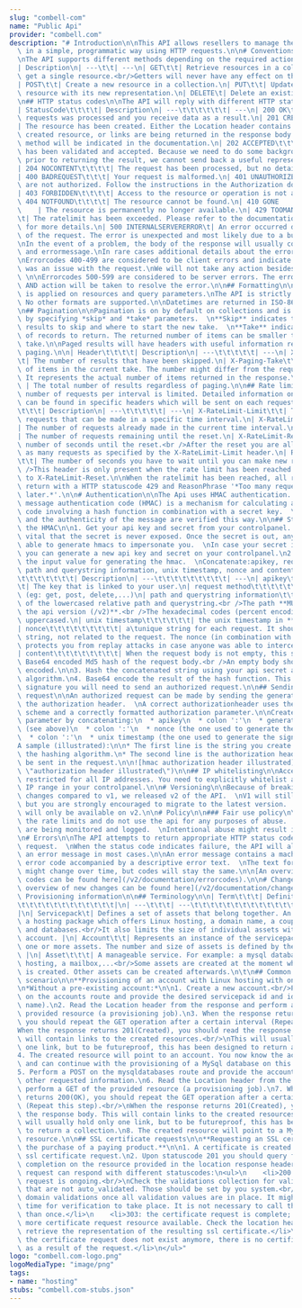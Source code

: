 ```yaml
---
slug: "combell-com"
name: "Public Api"
provider: "combell.com"
description: "# Introduction\n\nThis API allows resellers to manage their resources\
  \ in a simple, programmatic way using HTTP requests.\n\n# Conventions\n\n## Requests\n\
  \nThe API supports different methods depending on the required action.\n\n| Method\t\
  | Description\n| ---\t\t| ---\n| GET\t\t| Retrieve resources in a collection or\
  \ get a single resource.<br/>Getters will never have any effect on the queried resources.\n\
  | POST\t\t| Create a new resource in a collection.\n| PUT\t\t| Update an existing\
  \ resource with its new representation.\n| DELETE\t| Delete an existing resource.\n\
  \n## HTTP status codes\n\nThe API will reply with different HTTP statuscodes:\n\n\
  | StatusCode\t\t\t\t| Description\n| ---\t\t\t\t\t\t| ---\n| 200 OK\t\t\t\t\t| The\
  \ requests was processed and you receive data as a result.\n| 201 CREATED\t\t\t\t\
  | The resource has been created. Either the Location header contains a link to the\
  \ created resource, or links are being returned in the response body. The applied\
  \ method will be indicated in the documentation.\n| 202 ACCEPTED\t\t\t\t| The request\
  \ has been validated and accepted. Because we need to do some background processing\
  \ prior to returning the result, we cannot send back a useful representation.\n\
  | 204 NOCONTENT\t\t\t\t| The request has been processed, but no details can be returned.\n\
  | 400 BADREQUEST\t\t\t| Your request is malformed.\n| 401 UNAUTHORIZED\t\t\t| You\
  \ are not authorized. Follow the instructions in the Authorization documentation.\n\
  | 403 FORBIDDEN\t\t\t\t| Access to the resource or operation is not allowed.\n|\
  \ 404 NOTFOUND\t\t\t\t| The resource cannot be found.\n| 410 GONE              \
  \    | The resource is permanently no longer available.\n| 429 TOOMANYREQUESTS\t\
  \t| The ratelimit has been exceeded. Please refer to the documentation on rate limiting\
  \ for more details.\n| 500 INTERNALSERVERERROR\t| An error occurred during the processing\
  \ of the request. The error is unexpected and most likely due to a bug in the api.\n\
  \nIn the event of a problem, the body of the response will usually contain an errorcode\
  \ and errormessage.\nIn rare cases additional details about the error are reported.\n\
  \nErrorcodes 400-499 are considered to be client errors and indicate that there\
  \ was an issue with the request.\nWe will not take any action besides monitoring.\
  \ \n\nErrorcodes 500-599 are considered to be server errors. The errors are monitored\
  \ AND action will be taken to resolve the error.\n\n## Formatting\n\nSnake casing\
  \ is applied on resources and query parameters.\nThe API is strictly returning JSON.\
  \ No other formats are supported.\n\nDatetimes are returned in ISO-8601 format.\n\
  \n## Pagination\n\nPagination is on by default on collections and is controlled\
  \ by specifying *skip* and *take* parameters.  \n**Skip** indicates the number of\
  \ results to skip and where to start the new take.  \n**Take** indicates the number\
  \ of records to return. The returned number of items can be smaller than the requested\
  \ take.\n\nPaged results will have headers with useful information regarding the\
  \ paging.\n\n| Header\t\t\t\t| Description\n| ---\t\t\t\t\t| ---\n| X-Paging-Skipped\t\
  \t| The number of results that have been skipped.\n| X-Paging-Take\t\t\t| The number\
  \ of items in the current take. The number might differ from the requested take.\
  \ It represents the actual number of items returned in the response.\n| X-Paging-TotalResults\
  \ | The total number of results regardless of paging.\n\n## Rate limiting\n\nThe\
  \ number of requests per interval is limited. Detailed information on the rate limiting\
  \ can be found in specific headers which will be sent on each request.\n\n| Header\t\
  \t\t\t| Description\n| ---\t\t\t\t\t| ---\n| X-RateLimit-Limit\t\t| The number of\
  \ requests that can be made in a specific time interval.\n| X-RateLimit-Usage\t\t\
  | The number of requests already made in the current time interval.\n| X-RateLimit-Remaining\t\
  | The number of requests remaining until the reset.\n| X-RateLimit-Reset\t\t| The\
  \ number of seconds until the reset.<br />After the reset you are allowed to make\
  \ as many requests as specified by the X-RateLimit-Limit header.\n| Retry-After\t\
  \t\t| The number of seconds you have to wait until you can make new requests.<br\
  \ />This header is only present when the rate limit has been reached. It is identical\
  \ to X-RateLimit-Reset.\n\nWhen the ratelimit has been reached, all requests will\
  \ return with a HTTP statuscode 429 and ReasonPhrase '*Too many requests, retry\
  \ later.*'.\n\n# Authentication\n\nThe Api uses HMAC authentication.  \nHash-based\
  \ message authentication code (HMAC) is a mechanism for calculating a message authentication\
  \ code involving a hash function in combination with a secret key.  \nBoth the integrity\
  \ and the authenticity of the message are verified this way.\n\n## Steps to generate\
  \ the HMAC\n\n1. Get your api key and secret from your controlpanel.  \nIt is absolutely\
  \ vital that the secret is never exposed. Once the secret is out, anyone would be\
  \ able to generate hmacs to impersonate you.  \nIn case your secret is compromised,\
  \ you can generate a new api key and secret on your controlpanel.\n2. Construct\
  \ the input value for generating the hmac.  \nConcatenate:apikey, request method,\
  \ path and querystring information, unix timestamp, nonce and content.\n\n|\t\t\t\
  \t\t\t\t\t\t\t| Description\n| ---\t\t\t\t\t\t\t\t\t| ---\n| apikey\t\t\t\t\t\t\t\
  \t| The key that is linked to your user.\n| request method\t\t\t\t\t\t| lowercased\
  \ (eg: get, post, delete,...)\n| path and querystring information\t\t| urlencoding\
  \ of the lowercased relative path and querystring.<br />The path **MUST start with\
  \ the api version (/v2)**.<br />The hexadecimal codes (percent encoding) MUST be\
  \ uppercased.\n| unix timestamp\t\t\t\t\t\t| the unix timestamp in **seconds**.\n\
  | nonce\t\t\t\t\t\t\t\t\t| a\tunique string for each request. It should be a random\
  \ string, not related to the request. The nonce (in combination with the unix timestamp)\
  \ protects you from replay attacks in case anyone was able to intercept a request.\n\
  | content\t\t\t\t\t\t\t\t| When the request body is not empty, this should be the\
  \ Base64 encoded Md5 hash of the request body.<br />An empty body should not be\
  \ encoded.\n\n3. Hash the concatenated string using your api secret and the SHA-256\
  \ algorithm.\n4. Base64 encode the result of the hash function. This is the hmac\
  \ signature you will need to send an authorized request.\n\n## Sending an authorized\
  \ request\n\nAn authorized request can be made by sending the generated HMAC in\
  \ the authorization header.  \nA correct authorizationheader uses the hmac authorization\
  \ scheme and a correctly formatted authorization parameter.\n\nCreate the authorization\
  \ parameter by concatenating:\n  * apikey\n  * colon ':'\n  * generated HMAC signature\
  \ (see above)\n  * colon ':'\n  * nonce (the one used to generate the signature)\n\
  \  * colon ':'\n  * unix timestamp (the one used to generate the signature)\n\n\
  A sample (illustrated):\n\n* The first line is the string you create to feed to\
  \ the hashing algorithm.\n* The second line is the authorization header that should\
  \ be sent in the request.\n\n![hmac authorization header illustrated](/v2/images/authentication_illustration.jpg\
  \ \"authorization header illustrated\")\n\n## IP whitelisting\n\nAccess is by default\
  \ restricted for all IP addresses. You need to explicitly whitelist an IP or an\
  \ IP range in your controlpanel.\n\n# Versioning\n\nBecause of breaking contract\
  \ changes compared to v1, we released v2 of the API.  \nV1 will still be available,\
  \ but you are strongly encouraged to migrate to the latest version.  \nNew features\
  \ will only be available on v2.\n\n# Policy\n\n### Fair use policy\n\nPlease respect\
  \ the rate limits and do not use the api for any purposes of abuse.  \nAll requests\
  \ are being monitored and logged.  \nIntentional abuse might result in api key revocation.\n\
  \n# Errors\n\nThe API attempts to return appropriate HTTP status codes for every\
  \ request.  \nWhen the status code indicates failure, the API will also provide\
  \ an error message in most cases.\n\nAn error message contains a machine-parseable\
  \ error code accompanied by a descriptive error text.  \nThe text for an error message\
  \ might change over time, but codes will stay the same.\n\n[An overview of error\
  \ codes can be found here](/v2/documentation/errorcodes).\n\n# Change log\n\n[An\
  \ overview of new changes can be found here](/v2/documentation/changelog).\n\n#\
  \ Provisioning information\n\n## Terminology\n\n| Term\t\t\t| Definition\t\t\t\t\
  \t\t\t\t\t\t\t\t\t\t\t\t|\n| ---\t\t\t| ---\t\t\t\t\t\t\t\t\t\t\t\t\t\t\t\t\t\t\
  |\n| Servicepack\t| Defines a set of assets that belong together. An example is\
  \ a hosting package which offers Linux hosting, a domain name, a couple of mailboxes\
  \ and databases.<br/>It also limits the size of individual assets within the same\
  \ account. |\n| Account\t\t| Represents an instance of the servicepack. It contains\
  \ one or more assets. The number and size of assets is defined by the servicepack.\
  \ |\n| Asset\t\t\t| A manageable service. For example: a mysql database, a linux\
  \ hosting, a mailbox,...<br/>Some assets are created at the moment when the account\
  \ is created. Other assets can be created afterwards.\n\t\n## Common provisioning\
  \ scenario\n\n**Provisioning of an account with Linux hosting with one MySql database**\n\
  \n*Without a pre-existing account:*\n\n1. Create a new account.<br/>Perform a POST\
  \ on the accounts route and provide the desired servicepack id and identifier (domain\
  \ name).\n2. Read the Location header from the response and perform a GET of the\
  \ provided resource (a provisioning job).\n3. When the response returns 200(OK),\
  \ you should repeat the GET operation after a certain interval (Repeat this step).<br/>\n\
  When the response returns 201(Created), you should read the response body. This\
  \ will contain links to the created resources.<br/>\nThis will usually hold only\
  \ one link, but to be futureproof, this has been designed to return a collection.\n\
  4. The created resource will point to an account. You now know the account's Id\
  \ and can continue with the provisioning of a MySql database on this account.\n\
  5. Perform a POST on the mysqldatabases route and provide the account id along with\
  \ other requested information.\n6. Read the Location header from the response and\
  \ perform a GET of the provided resource (a provisioning job).\n7. When the response\
  \ returns 200(OK), you should repeat the GET operation after a certain interval\
  \ (Repeat this step).<br/>\nWhen the response returns 201(Created), you should read\
  \ the response body. This will contain links to the created resources.<br/>\nThis\
  \ will usually hold only one link, but to be futureproof, this has been designed\
  \ to return a collection.\n8. The created resource will point to a MySql database\
  \ resource.\n\n## SSL certificate requests\n\n**Requesting an SSL certificate causes\
  \ the purchase of a paying product.**\n\n1. A certificate is created by adding an\
  \ ssl certificate request.\n2. Upon statuscode 201 you should query for certificate\
  \ completion on the resource provided in the location response header.\n3. The resource\
  \ request can respond with different statuscodes:\n<ul>\n    <li>200: the certificate\
  \ request is ongoing.<br/>\nCheck the validations collection for validation values\
  \ that are not auto_validated. Those should be set by you system.<br/>\nCall verify\
  \ domain validations once all validation values are in place. It might take some\
  \ time for verification to take place. It is not necessary to call this method more\
  \ than once.</li>\n    <li>303: the certificate request is complete; there is no\
  \ more certificate request resource available. Check the location header value to\
  \ retrieve the representation of the resulting ssl certificate.</li>\n    <li>410:\
  \ the certificate request does not exist anymore, there is no certificate created\
  \ as a result of the request.</li>\n</ul>"
logo: "combell.com-logo.png"
logoMediaType: "image/png"
tags:
- name: "hosting"
stubs: "combell.com-stubs.json"
---
```

